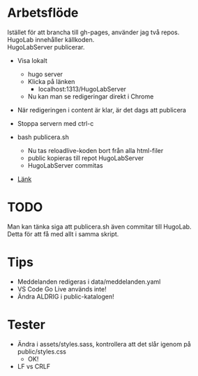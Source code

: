 # Arbetsflöde

Istället för att brancha till gh-pages, använder jag två repos.  
HugoLab innehåller källkoden.  
HugoLabServer publicerar.  

* Visa lokalt
	* hugo server
	* Klicka på länken
		* localhost:1313/HugoLabServer
	* Nu kan man se redigeringar direkt i Chrome

* När redigeringen i content är klar, är det dags att publicera
* Stoppa servern med ctrl-c
* bash publicera.sh
	* Nu tas reloadlive-koden bort från alla html-filer
	* public kopieras till repot HugoLabServer
	* HugoLabServer commitas
* [Länk](https://christernilsson.github.io/HugoLabServer)

# TODO

Man kan tänka siga att publicera.sh även commitar till HugoLab.  
Detta för att få med allt i samma skript.  

# Tips

* Meddelanden redigeras i data/meddelanden.yaml
* VS Code Go Live används inte!
* Ändra ALDRIG i public-katalogen!

# Tester

* Ändra i assets/styles.sass, kontrollera att det slår igenom på public/styles.css
	* OK!
* LF vs CRLF
